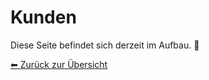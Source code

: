 # Kunden

Diese Seite befindet sich derzeit im Aufbau. 🚧

[⬅ Zurück zur Übersicht](app://obsidian.md/index.md)